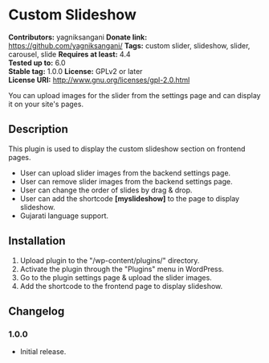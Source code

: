 # Custom Slideshow #
**Contributors:** yagniksangani 
**Donate link:** https://github.com/yagniksangani/
**Tags:** custom slider, slideshow, slider, carousel, slide 
**Requires at least:** 4.4  
**Tested up to:** 6.0  
**Stable tag:** 1.0.0
**License:** GPLv2 or later  
**License URI:** http://www.gnu.org/licenses/gpl-2.0.html  

You can upload images for the slider from the settings page and can display it on your site's pages.

## Description ##

This plugin is used to display the custom slideshow section on frontend pages.

* User can upload slider images from the backend settings page.
* User can remove slider images from the backend settings page.
* User can change the order of slides by drag & drop.
* User can add the shortcode **[myslideshow]** to the page to display slideshow.
* Gujarati language support.

## Installation ##

1. Upload plugin to the "/wp-content/plugins/" directory.
2. Activate the plugin through the "Plugins" menu in WordPress.
3. Go to the plugin settings page & upload the slider images.
4. Add the shortcode to the frontend page to display slideshow.

## Changelog ##

### 1.0.0 ###
* Initial release.
